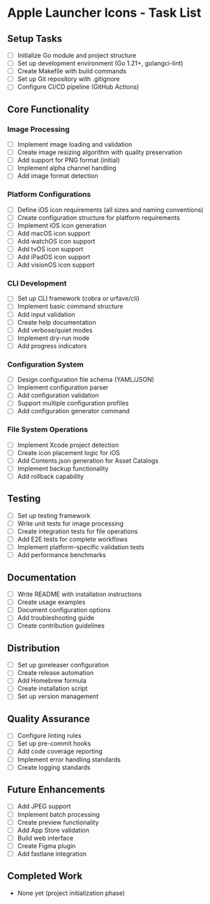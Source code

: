 # Apple Launcher Icons - Task List

## Setup Tasks
- [ ] Initialize Go module and project structure
- [ ] Set up development environment (Go 1.21+, golangci-lint)
- [ ] Create Makefile with build commands
- [ ] Set up Git repository with .gitignore
- [ ] Configure CI/CD pipeline (GitHub Actions)

## Core Functionality

### Image Processing
- [ ] Implement image loading and validation
- [ ] Create image resizing algorithm with quality preservation
- [ ] Add support for PNG format (initial)
- [ ] Implement alpha channel handling
- [ ] Add image format detection

### Platform Configurations
- [ ] Define iOS icon requirements (all sizes and naming conventions)
- [ ] Create configuration structure for platform requirements
- [ ] Implement iOS icon generation
- [ ] Add macOS icon support
- [ ] Add watchOS icon support
- [ ] Add tvOS icon support
- [ ] Add iPadOS icon support
- [ ] Add visionOS icon support

### CLI Development
- [ ] Set up CLI framework (cobra or urfave/cli)
- [ ] Implement basic command structure
- [ ] Add input validation
- [ ] Create help documentation
- [ ] Add verbose/quiet modes
- [ ] Implement dry-run mode
- [ ] Add progress indicators

### Configuration System
- [ ] Design configuration file schema (YAML/JSON)
- [ ] Implement configuration parser
- [ ] Add configuration validation
- [ ] Support multiple configuration profiles
- [ ] Add configuration generator command

### File System Operations
- [ ] Implement Xcode project detection
- [ ] Create icon placement logic for iOS
- [ ] Add Contents.json generation for Asset Catalogs
- [ ] Implement backup functionality
- [ ] Add rollback capability

## Testing
- [ ] Set up testing framework
- [ ] Write unit tests for image processing
- [ ] Create integration tests for file operations
- [ ] Add E2E tests for complete workflows
- [ ] Implement platform-specific validation tests
- [ ] Add performance benchmarks

## Documentation
- [ ] Write README with installation instructions
- [ ] Create usage examples
- [ ] Document configuration options
- [ ] Add troubleshooting guide
- [ ] Create contribution guidelines

## Distribution
- [ ] Set up goreleaser configuration
- [ ] Create release automation
- [ ] Add Homebrew formula
- [ ] Create installation script
- [ ] Set up version management

## Quality Assurance
- [ ] Configure linting rules
- [ ] Set up pre-commit hooks
- [ ] Add code coverage reporting
- [ ] Implement error handling standards
- [ ] Create logging standards

## Future Enhancements
- [ ] Add JPEG support
- [ ] Implement batch processing
- [ ] Create preview functionality
- [ ] Add App Store validation
- [ ] Build web interface
- [ ] Create Figma plugin
- [ ] Add fastlane integration

## Completed Work
- None yet (project initialization phase)
